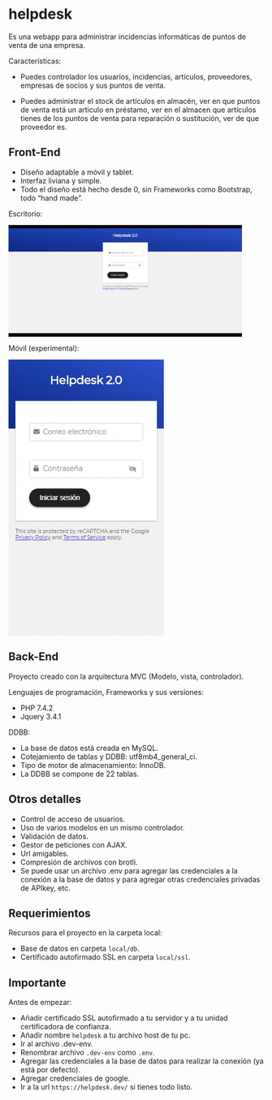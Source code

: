# helpdesk

Es una webapp para administrar incidencias informáticas de puntos de venta de una empresa.

Características:

* Puedes controlador los usuarios, incidencias, artículos, proveedores, empresas de socios y sus puntos de venta.

* Puedes administrar el stock de artículos en almacén, ver en que puntos de venta está un articulo en préstamo, ver en el almacen que artículos tienes de los puntos de venta para reparación o sustitución, ver de que proveedor es.

## Front-End

* Diseño adaptable a móvil y tablet.
* Interfaz liviana y simple.
* Todo el diseño está hecho desde 0, sin Frameworks como Bootstrap, todo “hand made”.

Escritorio:

<img align="center" width="460" src="https://github.com/jonasdamher/helpdesk/blob/master/local/example.gif?raw=true" />

Móvil (experimental):

<img align="center" src="https://github.com/jonasdamher/helpdesk/blob/master/local/example-sm.gif?raw=true" />


## Back-End

Proyecto creado con la arquitectura MVC (Modelo, vista, controlador).

Lenguajes de programación, Frameworks y sus versiones:

* PHP 7.4.2
* Jquery 3.4.1

DDBB:

* La base de datos está creada en MySQL.
* Cotejamiento de tablas y DDBB: utf8mb4_general_ci.
* Tipo de motor de almacenamiento: InnoDB.
* La DDBB se compone de 22 tablas.

## Otros detalles

* Control de acceso de usuarios.
* Uso de varios modelos en un mismo controlador.
* Validación de datos.
* Gestor de peticiones con AJAX.
* Url amigables.
* Compresión de archivos con brotli.
* Se puede usar un archivo .env para agregar las credenciales a la conexión a la base de datos y para agregar otras credenciales privadas de APIkey, etc.

## Requerimientos

Recursos para el proyecto en la carpeta local:
* Base de datos en carpeta ```local/db```.
* Certificado autofirmado SSL en carpeta ```local/ssl```.

## Importante

Antes de empezar:
* Añadir certificado SSL autofirmado a tu servidor y a tu unidad certificadora de confianza.
* Añadir nombre ```helpdesk``` a tu archivo host de tu pc.
* Ir al archivo .dev-env.
* Renombrar archivo ```.dev-env``` como ```.env```.
* Agregar las credenciales a la base de datos para realizar la conexión (ya está por defecto).
* Agregar credenciales de google.
* Ir a la url ```https://helpdesk.dev/``` si tienes todo listo.
